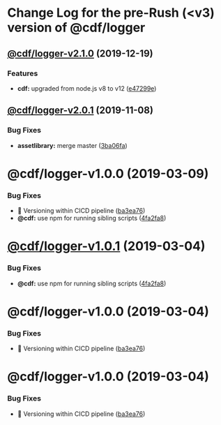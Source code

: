 # Change Log for the pre-Rush (<v3) version of @cdf/logger

## [@cdf/logger-v2.1.0](@cdf/logger-v2.0.1...@cdf/logger-v2.1.0) (2019-12-19)

### Features

- **cdf:** upgraded from node.js v8 to v12 ([e47299e](e47299ee399acf6554a0845048c4fed99251c2b1))

## [@cdf/logger-v2.0.1](@cdf/logger-v2.0.0...@cdf/logger-v2.0.1) (2019-11-08)

### Bug Fixes

- **assetlibrary:** merge master ([3ba06fa](3ba06fa9fc5b264ceaed0f97ccf45fab97d57a08))

# @cdf/logger-v1.0.0 (2019-03-09)

### Bug Fixes

- 🐛 Versioning within CICD pipeline ([ba3ea76](ba3ea76))
- **@cdf:** use npm for running sibling scripts ([4fa2fa8](4fa2fa8))

# [@cdf/logger-v1.0.1](@cdf/logger-v1.0.0...@cdf/logger-v1.0.1) (2019-03-04)

### Bug Fixes

- **@cdf:** use npm for running sibling scripts ([4fa2fa8](4fa2fa8))

# @cdf/logger-v1.0.0 (2019-03-04)

### Bug Fixes

- 🐛 Versioning within CICD pipeline ([ba3ea76](ba3ea76))

# @cdf/logger-v1.0.0 (2019-03-04)

### Bug Fixes

- 🐛 Versioning within CICD pipeline ([ba3ea76](ba3ea76))
